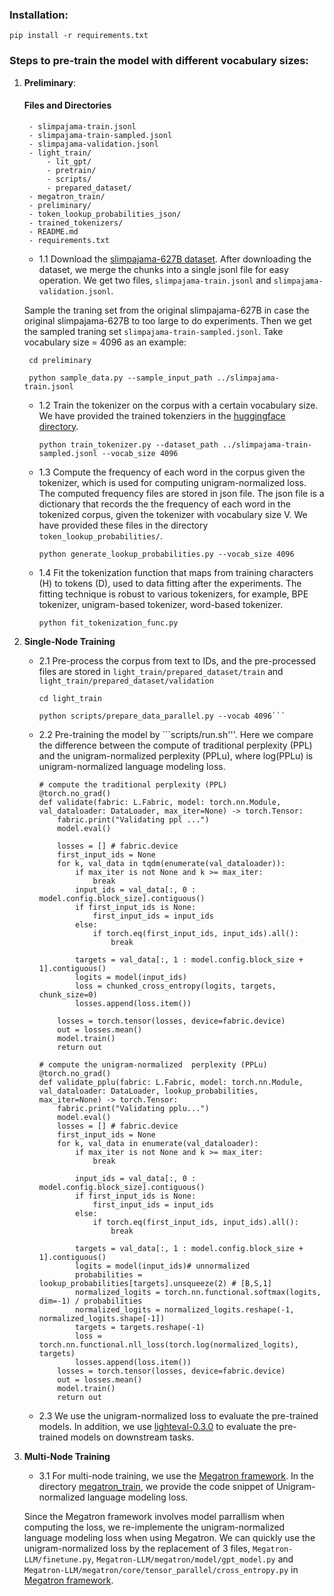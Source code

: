 ### Installation:
```
pip install -r requirements.txt
```

###  Steps to pre-train the model with different vocabulary sizes:
1. **Preliminary**:
    #### Files and Directories
        - slimpajama-train.jsonl
        - slimpajama-train-sampled.jsonl
        - slimpajama-validation.jsonl
        - light_train/
            - lit_gpt/
            - pretrain/
            - scripts/
            - prepared_dataset/
        - megatron_train/
        - preliminary/
        - token_lookup_probabilities_json/
        - trained_tokenizers/
        - README.md
        - requirements.txt


    - 1.1 Download the [slimpajama-627B dataset](https://huggingface.co/datasets/cerebras/SlimPajama-627B). After downloading the dataset, we merge the chunks into a single jsonl file for easy operation. We get two files, ```slimpajama-train.jsonl``` and ```slimpajama-validation.jsonl```. 
    
    Sample the traning set from the original slimpajama-627B in case the original slimpajama-627B  to too large to do experiments. Then we get the sampled traning set ```slimpajama-train-sampled.jsonl```.
     Take vocabulary size = 4096 as an example:

        
        
        cd preliminary

        python sample_data.py --sample_input_path ../slimpajama-train.jsonl
        
        
 
    - 1.2 Train the tokenizer on the corpus with a certain vocabulary size. We have provided the trained tokenziers in the [huggingface directory](https://huggingface.co/sail/scaling-with-vocab-trained_tokenizers).
    
        ```
        python train_tokenizer.py --dataset_path ../slimpajama-train-sampled.jsonl --vocab_size 4096
        ```

    - 1.3 Compute the frequency of each word in the corpus given the tokenizer, which is used for computing unigram-normalized loss. The computed frequency files are stored in json file.  The json file is a dictionary that records the  the frequency of each word in the tokenized corpus, given the tokenizer with vocabulary size V. We have provided these files in the directory ```token_lookup_probabilities/```.

        ```
        python generate_lookup_probabilities.py --vocab_size 4096
        ```

    - 1.4  Fit the tokenization function that maps from training characters (H) to tokens (D), used to data fitting after the experiments. The fitting technique is robust to various tokenizers, for example, BPE tokenizer, unigram-based tokenizer, word-based tokenizer.

        ```
        python fit_tokenization_func.py
        ```

2. **Single-Node Training**
    - 2.1 Pre-process the corpus from text to IDs, and the pre-processed files are stored in ```light_train/prepared_dataset/train``` and ```light_train/prepared_dataset/validation``` 
        ```
        cd light_train

        python scripts/prepare_data_parallel.py --vocab 4096```

    - 2.2 Pre-training the model by ```scripts/run.sh'''. 
    Here we compare the difference between the compute of traditional perplexity (PPL) and the unigram-normalized perplexity (PPLu), where log(PPLu) is unigram-normalized language modeling loss.
        ```
        # compute the traditional perplexity (PPL) 
        @torch.no_grad()
        def validate(fabric: L.Fabric, model: torch.nn.Module, val_dataloader: DataLoader, max_iter=None) -> torch.Tensor:
            fabric.print("Validating ppl ...")
            model.eval()

            losses = [] # fabric.device
            first_input_ids = None
            for k, val_data in tqdm(enumerate(val_dataloader)):
                if max_iter is not None and k >= max_iter:
                    break
                input_ids = val_data[:, 0 : model.config.block_size].contiguous()
                if first_input_ids is None:
                    first_input_ids = input_ids
                else:
                    if torch.eq(first_input_ids, input_ids).all():
                        break

                targets = val_data[:, 1 : model.config.block_size + 1].contiguous()
                logits = model(input_ids)
                loss = chunked_cross_entropy(logits, targets, chunk_size=0)
                losses.append(loss.item())
                
            losses = torch.tensor(losses, device=fabric.device)
            out = losses.mean()
            model.train()
            return out

        # compute the unigram-normalized  perplexity (PPLu) 
        @torch.no_grad()
        def validate_pplu(fabric: L.Fabric, model: torch.nn.Module, val_dataloader: DataLoader, lookup_probabilities, max_iter=None) -> torch.Tensor:
            fabric.print("Validating pplu...")
            model.eval()
            losses = [] # fabric.device
            first_input_ids = None
            for k, val_data in enumerate(val_dataloader):
                if max_iter is not None and k >= max_iter:
                    break

                input_ids = val_data[:, 0 : model.config.block_size].contiguous()
                if first_input_ids is None:
                    first_input_ids = input_ids
                else:
                    if torch.eq(first_input_ids, input_ids).all():
                        break

                targets = val_data[:, 1 : model.config.block_size + 1].contiguous()
                logits = model(input_ids)# unnormalized
                probabilities = lookup_probabilities[targets].unsqueeze(2) # [B,S,1]
                normalized_logits = torch.nn.functional.softmax(logits, dim=-1) / probabilities
                normalized_logits = normalized_logits.reshape(-1, normalized_logits.shape[-1])
                targets = targets.reshape(-1)
                loss = torch.nn.functional.nll_loss(torch.log(normalized_logits), targets)
                losses.append(loss.item())
            losses = torch.tensor(losses, device=fabric.device)
            out = losses.mean()
            model.train()
            return out
        ```

    - 2.3 We use the unigram-normalized loss to evaluate the pre-trained models. In addition, we use [lighteval-0.3.0](https://github.com/huggingface/lighteval/releases/tag/v0.3.0) to evaluate the pre-trained models on downstream tasks. 

3. **Multi-Node Training**

    - 3.1 For multi-node training, we use the [Megatron framework](https://github.com/epfLLM/Megatron-LLM). In the directory [megatron_train](megatron_train/), we provide the code snippet of Unigram-normalized language modeling loss.  
    
    Since the Megatron framework involves model parrallism when computing the loss, we re-implemente the unigram-normalized language modeling loss when using Megatron.
    We can quickly use the unigram-normalized loss by the replacement of  3 files, ```Megatron-LLM/finetune.py```, ```Megatron-LLM/megatron/model/gpt_model.py```
    and  ```Megatron-LLM/megatron/core/tensor_parallel/cross_entropy.py``` in [Megatron framework](https://github.com/epfLLM/Megatron-LLM).

